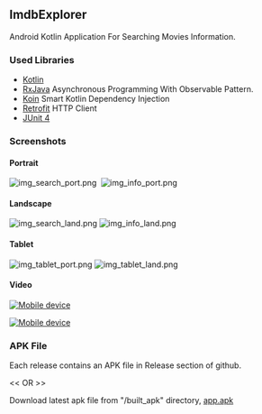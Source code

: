 ## ImdbExplorer
Android Kotlin Application For Searching Movies Information.

### Used Libraries

+ [Kotlin](https://kotlinlang.org)
+ [RxJava](https://github.com/ReactiveX/RxJava) Asynchronous Programming With Observable Pattern.
+ [Koin](https://insert-koin.io) Smart Kotlin Dependency Injection
+ [Retrofit](https://square.github.io/retrofit) HTTP Client
+ [JUnit 4](https://junit.org/junit4)

### Screenshots
#### Portrait
![img_search_port.png](screen_captures/img_search_port.png)&nbsp;&nbsp;![img_info_port.png](screen_captures/img_info_port.png)


#### Landscape
![img_search_land.png](screen_captures/img_search_land.png)&nbsp;![img_info_land.png](screen_captures/img_info_land.png)

#### Tablet
![img_tablet_port.png](screen_captures/img_tablet_port.png)&nbsp;![img_tablet_land.png](screen_captures/img_tablet_land.png)

#### Video
<a href="https://youtu.be/HPLzdtS0s8I"
rel="YouTube">![Mobile device](screen_captures/video_mock.png)</a>

<a href="https://youtu.be/5_Dj9aiZK0A"
rel="YouTube">![Mobile device](screen_captures/video_mock_tablet.png)</a>


### APK File
Each release contains an APK file in Release section of github.

<< OR >>

Download latest apk file from "/built_apk" directory,
[app.apk](built_apk/app.apk)
